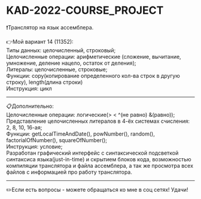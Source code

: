 # KAD-2022-COURSE_PROJECT
:exclamation:Транслятор на язык ассемблера.

:point_right:Мой вариант 14 (11352):<br>
Типы данных: целочисленный, строковый;<br>
Целочисленные операции: арифметические (сложение, вычитание, умножение, деление нацело, остаток от деления);<br>
Литералы: целочисленные, строковые;<br>
Функции: copy(копирование определенного кол-ва строк в другую строку), length(длина строки)<br>
Инструкция: цикл

---

:clipboard:Дополнительно:<br>
Целочисленные операции: логические(> < ^(не равно) &(равно));<br>
Представление целочисленных литералов в 4-ёх системах счисления: 2, 8, 10, 16-ая; <br>
Функции: getLocalTimeAndDate(), powNumber(), random(), factorialOfNumber(), squareOfNumber();<br>
Инструкция: условие;<br>
Разработан графический интерфейс с синтаксической подсветкой синтаксиса языка(just-in-time) и скрытием блоков кода, возможностью компиляции транслятора и файла ассемблера, а так же просмотра всех файлов с информацией про работу транслятора.

---

:pencil2:Если есть вопросы - можете обращаться ко мне в соц сетях! Удачи!
